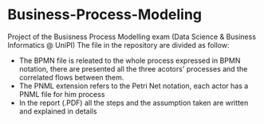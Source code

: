 # Business-Process-Modeling
Project of the Busisness Process Modelling exam (Data Science &amp; Business Informatics @ UniPI)
The file in the repository are divided as follow: 
- The BPMN file is releated to the whole process expressed in BPMN notation, there are presented all the three acotors' processes and the correlated flows between them. 
- The PNML extension refers to the Petri Net notation, each actor has a PNML file for him process
- In the report (.PDF) all the steps and the assumption taken are written and explained in details
